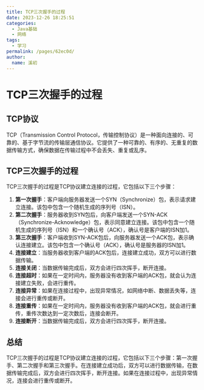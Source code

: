 ```yaml
---
title: TCP三次握手的过程
date: 2023-12-26 18:25:51
categories:
  - Java基础
  - 网络
tags:
  - 学习
permalink: /pages/62ec0d/
author: 
  name: 溪初
---
```


# TCP三次握手的过程
## TCP协议
TCP（Transmission Control Protocol，传输控制协议）是一种面向连接的、可靠的、基于字节流的传输层通信协议。它提供了一种可靠的、有序的、无重复的数据传输方式，确保数据在传输过程中不会丢失、重复或乱序。
## TCP三次握手的过程
TCP三次握手的过程是TCP协议建立连接的过程，它包括以下三个步骤：
1. **第一次握手**：客户端向服务器发送一个SYN（Synchronize）包，表示请求建立连接。该包中包含一个随机生成的序列号（ISN）。
2. **第二次握手**：服务器收到SYN包后，向客户端发送一个SYN-ACK（Synchronize-Acknowledge）包，表示同意建立连接。该包中包含一个随机生成的序列号（ISN）和一个确认号（ACK），确认号是客户端的ISN加1。
3. **第三次握手**：客户端收到SYN-ACK包后，向服务器发送一个ACK包，表示确认连接建立。该包中包含一个确认号（ACK），确认号是服务器的ISN加1。
4. **连接建立**：当服务器收到客户端的ACK包后，连接建立成功，双方可以进行数据传输。
5. **连接关闭**：当数据传输完成后，双方会进行四次挥手，断开连接。
6. **连接超时**：如果在一定时间内，服务器没有收到客户端的ACK包，就会认为连接建立失败，会进行重传。
7. **连接异常**：如果在连接过程中，出现异常情况，如网络中断、数据丢失等，连接会进行重传或断开。
8. **连接重传**：如果在一定时间内，服务器没有收到客户端的ACK包，就会进行重传，重传次数达到一定次数后，连接会断开。
9. **连接断开**：当数据传输完成后，双方会进行四次挥手，断开连接。

## 总结
TCP三次握手的过程是TCP协议建立连接的过程，它包括以下三个步骤：第一次握手、第二次握手和第三次握手。在连接建立成功后，双方可以进行数据传输，在数据传输完成后，双方会进行四次挥手，断开连接。如果在连接过程中，出现异常情况，连接会进行重传或断开。

